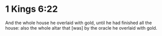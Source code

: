 # 1 Kings 6:22

And the whole house he overlaid with gold, until he had finished all the house: also the whole altar that [was] by the oracle he overlaid with gold.